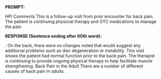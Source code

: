 **PROMPT:**

HPI Comments This is a follow-up visit from prior encounter for back pain. The patient is continuing physicial therapy and OTC medications to manage the pain

**RESPONSE (Sentence ending after 60th word):**

. On the back, there were no changes noted that would suggest any additional problems such as disc degeneration or instability. This visit shows the patient had normal function prior to the back pain. The therapist is continuing to provide ongoing physical therapy to help facilitate muscle strengthening. Back Pain in the Adult  There are a number of different causes of back pain in adults. 